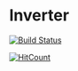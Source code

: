 # Inverter

[![Build Status](https://travis-ci.org/alirobi/Inverter.svg?branch=master)](https://travis-ci.org/alirobi/Inverter)

[![HitCount](http://hits.dwyl.io/alirobi/Inverter.svg)](http://hits.dwyl.io/alirobi/Inverter)
